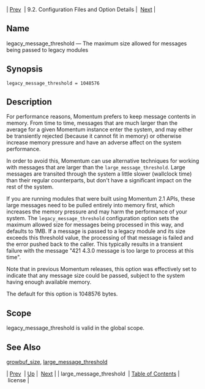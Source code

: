 | [Prev](conf.ref.large_message_threshold)  | 9.2. Configuration Files and Option Details |  [Next](conf.ref.license.php) |

<a name="conf.ref.legacy_message_threshold"></a>
## Name

legacy_message_threshold — The maximum size allowed for messages being passed to legacy modules

## Synopsis

`legacy_message_threshold = 1048576`

<a name="idp9985184"></a>
## Description

For performance reasons, Momentum prefers to keep message contents in memory. From time to time, messages that are much larger than the average for a given Momentum instance enter the system, and may either be transiently rejected (because it cannot fit in memory) or otherwise increase memory pressure and have an adverse affect on the system performance.

In order to avoid this, Momentum can use alternative techniques for working with messages that are larger than the `large_message_threshold`. Large messages are transited through the system a little slower (wallclock time) than their regular counterparts, but don't have a significant impact on the rest of the system.

If you are running modules that were built using Momentum 2.1 APIs, these large messages need to be pulled entirely into memory first, which increases the memory pressure and may harm the performance of your system. The `legacy_message_threshold` configuration option sets the maximum allowed size for messages being processed in this way, and defaults to 1MB. If a message is passed to a legacy module and its size exceeds this threshold value, the processing of that message is failed and the error pushed back to the caller. This typically results in a transient failure with the message "421 4.3.0 message is too large to process at this time".

Note that in previous Momentum releases, this option was effectively set to indicate that any message size could be passed, subject to the system having enough available memory.

The default for this option is 1048576 bytes.

<a name="idp9991296"></a>
## Scope

legacy_message_threshold is valid in the global scope.

<a name="idp9992944"></a>
## See Also

[growbuf_size](conf.ref.growbuf_size "growbuf_size"), [large_message_threshold](conf.ref.large_message_threshold.php "large_message_threshold")

| [Prev](conf.ref.large_message_threshold)  | [Up](conf.ref.files.php) |  [Next](conf.ref.license.php) |
| large_message_threshold  | [Table of Contents](index) |  license |

